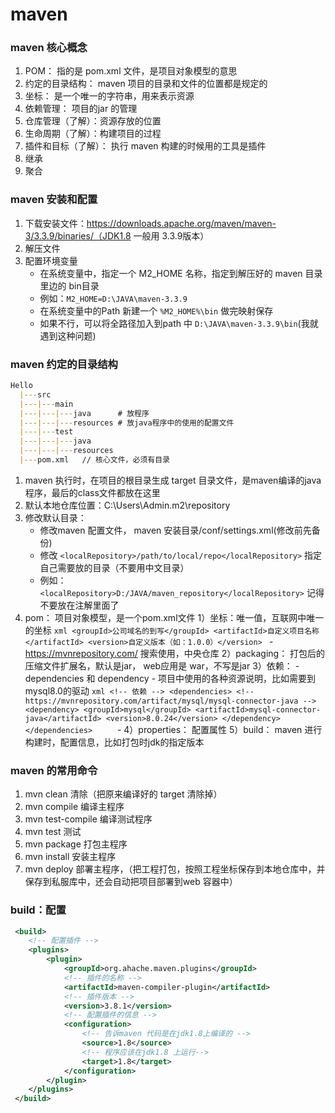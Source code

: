 # maven
### maven 核心概念
1. POM： 指的是 pom.xml 文件，是项目对象模型的意思
2. 约定的目录结构： maven 项目的目录和文件的位置都是规定的
3. 坐标： 是一个唯一的字符串，用来表示资源
4. 依赖管理： 项目的jar 的管理
5. 仓库管理（了解）：资源存放的位置
6. 生命周期（了解）：构建项目的过程
7. 插件和目标（了解）： 执行 maven 构建的时候用的工具是插件
8. 继承
9. 聚合
### maven 安装和配置
1. 下载安装文件：https://downloads.apache.org/maven/maven-3/3.3.9/binaries/（JDK1.8 一般用 3.3.9版本）
2. 解压文件
3. 配置环境变量
    - 在系统变量中，指定一个 M2_HOME 名称，指定到解压好的 maven 目录里边的 bin目录
    - 例如：`M2_HOME=D:\JAVA\maven-3.3.9`
    - 在系统变量中的Path 新建一个 `%M2_HOME%\bin` 做完映射保存
    - 如果不行，可以将全路径加入到path 中 `D:\JAVA\maven-3.3.9\bin`(我就遇到这种问题)
### maven 约定的目录结构
```md
Hello
  |---src
  |---|---main
  |---|---|---java      # 放程序
  |---|---|---resources # 放java程序中的使用的配置文件
  |---|---test
  |---|---|---java
  |---|---|---resources
  |---pom.xml   // 核心文件，必须有目录
```
1. maven 执行时，在项目的根目录生成 target 目录文件，是maven编译的java程序，最后的class文件都放在这里
2. 默认本地仓库位置：C:\Users\Admin\.m2\repository
3. 修改默认目录：
    - 修改maven 配置文件， maven 安装目录/conf/settings.xml(修改前先备份)
    - 修改 `<localRepository>/path/to/local/repo</localRepository>` 指定自己需要放的目录（不要用中文目录）
    - 例如：`<localRepository>D:/JAVA/maven_repository</localRepository>` 记得不要放在注解里面了
4. pom： 项目对象模型，是一个pom.xml文件
    1）坐标：唯一值，互联网中唯一的坐标
        ```xml
            <groupId>公司域名的到写</groupId>
            <artifactId>自定义项目名称</artifactId>
            <version>自定义版本（如：1.0.0）</version>
        ```
        - https://mvnrepository.com/ 搜索使用，中央仓库
    2）packaging： 打包后的压缩文件扩展名，默认是jar， web应用是 war，不写是jar
    3）依赖：
        - dependencies 和 dependency
        - 项目中使用的各种资源说明，比如需要到mysql8.0的驱动
            ```xml
                <!-- 依赖 -->
                <dependencies>
                    <!-- https://mvnrepository.com/artifact/mysql/mysql-connector-java -->
                    <dependency>
                        <groupId>mysql</groupId>
                        <artifactId>mysql-connector-java</artifactId>
                        <version>8.0.24</version>
                    </dependency>
                </dependencies>    
            ```
        - 
    4）properties： 配置属性
    5）build： maven 进行构建时，配置信息，比如打包时jdk的指定版本
### maven 的常用命令
1. mvn clean 清除（把原来编译好的 target 清除掉）
2. mvn compile 编译主程序
3. mvn test-compile 编译测试程序
4. mvn test 测试
5. mvn package 打包主程序
6. mvn install 安装主程序
7. mvn deploy 部署主程序，（把工程打包，按照工程坐标保存到本地仓库中，并保存到私服库中，还会自动把项目部署到web 容器中）
### build：配置
```xml
 <build>
    <!-- 配置插件 -->
    <plugins>
        <plugin>
            <groupId>org.ahache.maven.plugins</groupId>
            <!-- 插件的名称 -->
            <artifactId>maven-compiler-plugin</artifactId>
            <!-- 插件版本 -->
            <version>3.8.1</version>
            <!-- 配置插件的信息 -->
            <configuration>
                <!-- 告诉maven 代码是在jdk1.8上编译的 -->
                <source>1.8</source>
                <!-- 程序应该在jdk1.8 上运行-->
                <target>1.8</target>
            </configuration>
        </plugin>
    </plugins> 
 </build>
```